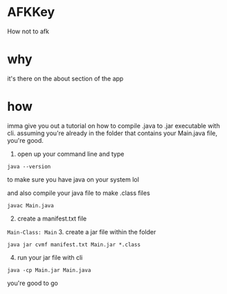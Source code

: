 # AFKKey
How not to afk

# why
it's there on the about section of the app

# how
imma give you out a tutorial on how to compile .java to .jar executable with cli. assuming you're already in the folder that contains your Main.java file, you're good.

1. open up your command line and type

`
  java --version
`

to make sure you have java on your system lol

and also compile your java file to make .class files

`
  javac Main.java
`

2. create a manifest.txt file

`
  Main-Class: Main
`
3. create a jar file within the folder

`
  java jar cvmf manifest.txt Main.jar *.class
`

4. run your jar file with cli

`
  java -cp Main.jar Main.java
`

you're good to go
